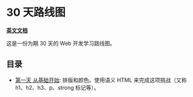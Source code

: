 # 30 天路线图

**[英文文档](https://github.com/whitevenus/30Day-Roadmap/blob/main/README.md)**

这是一份为期 30 天的 Web 开发学习路线图。

## 目录

- [第一天 从基础开始](https://github.com/zhuangbiaowei/30Day-Roadmap/tree/main/01-Basics): 排版和颜色。使用语义 HTML 来完成这项挑战（又称 h1、h2、h3、p、strong 标记等）。
